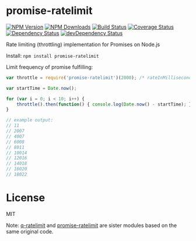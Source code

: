 promise-ratelimit
============

[![NPM Version](https://img.shields.io/npm/v/promise-ratelimit.svg?style=flat)](https://npmjs.org/package/promise-ratelimit)
[![NPM Downloads](https://img.shields.io/npm/dm/promise-ratelimit.svg?style=flat)](https://npmjs.org/package/promise-ratelimit)
[![Build Status](https://travis-ci.org/addaleax/promise-ratelimit.svg?style=flat&branch=master)](https://travis-ci.org/addaleax/promise-ratelimit?branch=master)
[![Coverage Status](https://coveralls.io/repos/addaleax/promise-ratelimit/badge.svg?branch=master)](https://coveralls.io/r/addaleax/promise-ratelimit?branch=master)
[![Dependency Status](https://david-dm.org/addaleax/promise-ratelimit.svg?style=flat)](https://david-dm.org/addaleax/promise-ratelimit)
[![devDependency Status](https://david-dm.org/addaleax/promise-ratelimit/dev-status.svg?style=flat)](https://david-dm.org/addaleax/promise-ratelimit#info=devDependencies)

Rate limiting (throttling) implementation for Promises on Node.js

Install:
`npm install promise-ratelimit`

Limit frequency of promise fulfilling:

```javascript
var throttle = require('promise-ratelimit')(2000); /* rateInMilliseconds */

var startTime = Date.now();

for (var i = 0; i < 10; i++) {
	throttle().then(function() { console.log(Date.now() - startTime); }).done();
}

// example output:
// 11
// 2007
// 4007
// 6008
// 8011
// 10014
// 12016
// 14018
// 16020
// 18022
```

License
===

MIT

Note: [q-ratelimit](https://github.com/addaleax/q-ratelimit) and
[promise-ratelimit](https://github.com/addaleax/promise-ratelimit) are
sister modules based on the same original code.
